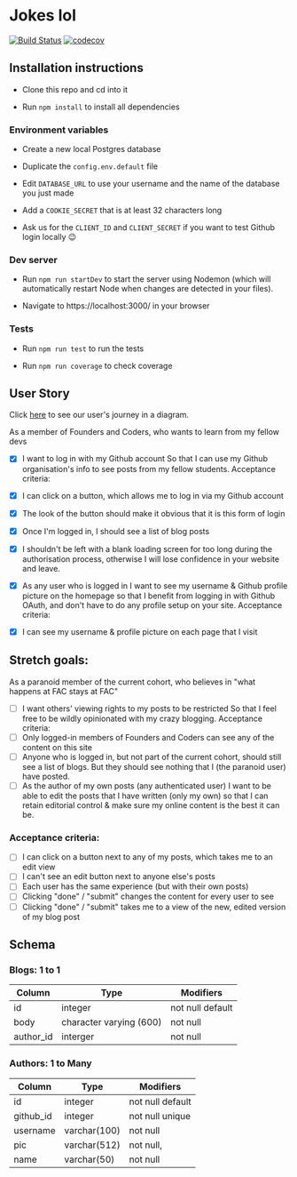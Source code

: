 # Jokes lol

[![Build Status](https://travis-ci.org/FAC10/week-8-LOL.svg?branch=master)](https://travis-ci.org/FAC10/week-8-LOL)
[![codecov](https://codecov.io/gh/FAC10/week-8-LOL/branch/master/graph/badge.svg)](https://codecov.io/gh/FAC10/week-8-LOL)

## Installation instructions

- Clone this repo and cd into it

- Run `npm install` to install all dependencies

### Environment variables

- Create a new local Postgres database

- Duplicate the `config.env.default` file

- Edit `DATABASE_URL` to use your username and the name of the database you just made

- Add a `COOKIE_SECRET` that is at least 32 characters long

- Ask us for the `CLIENT_ID` and `CLIENT_SECRET` if you want to test Github login locally :wink:

### Dev server

 - Run `npm run startDev` to start the server using Nodemon (which will automatically restart Node when changes are detected in your files).

 - Navigate to https://localhost:3000/ in your browser

### Tests

 - Run `npm run test` to run the tests

 - Run `npm run coverage` to check coverage


## User Story

Click [here](https://github.com/FAC10/week-8-LOL/issues/41) to see our user's journey in a diagram. 

As a member of Founders and Coders, who wants to learn from my fellow devs

- [x] I want to log in with my Github account
So that I can use my Github organisation's info to see posts from my fellow students.
Acceptance criteria:

- [x] I can click on a button, which allows me to log in via my Github account
- [x] The look of the button should make it obvious that it is this form of login
- [x] Once I'm logged in, I should see a list of blog posts
- [x] I shouldn't be left with a blank loading screen for too long during the authorisation process, otherwise I will lose confidence in your website and leave.
- [x] As any user who is logged in I want to see my username & Github profile picture on the homepage so that I benefit from logging in with Github OAuth, and don't have to do any profile setup on your site.
Acceptance criteria:
- [x] I can see my username & profile picture on each page that I visit

## Stretch goals:

As a paranoid member of the current cohort, who believes in "what happens at FAC stays at FAC"

- [ ] I want others' viewing rights to my posts to be restricted
So that I feel free to be wildly opinionated with my crazy blogging.
Acceptance criteria:
- [ ] Only logged-in members of Founders and Coders can see any of the content on this site
- [ ] Anyone who is logged in, but not part of the current cohort, should still see a list of blogs. But they should see nothing that I (the paranoid user) have posted.
- [ ] As the author of my own posts (any authenticated user) I want to be able to edit the posts that I have written (only my own) so that I can retain editorial control & make sure my online content is the best it can be.

### Acceptance criteria:

- [ ] I can click on a button next to any of my posts, which takes me to an edit view
- [ ] I can't see an edit button next to anyone else's posts
- [ ] Each user has the same experience (but with their own posts)
- [ ] Clicking "done" / "submit" changes the content for every user to see
- [ ] Clicking "done" / "submit" takes me to a view of the new, edited version of my blog post

## Schema

### Blogs: 1 to 1
Column | Type | Modifiers
--- | --- | ---
id | integer | not null default
body | character varying (600) | not null
author_id | interger | not null

### Authors: 1 to Many

Column | Type | Modifiers
--- | --- | ---
id | integer | not null default
github_id | integer | not null unique
username | varchar(100) | not null
pic | varchar(512) | not null,
name | varchar(50) | not null
